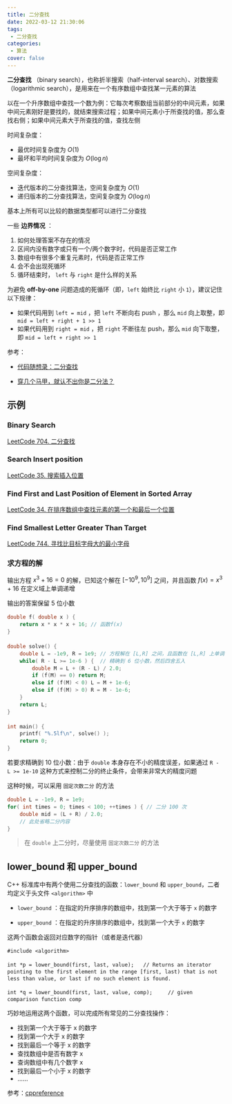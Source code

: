```yaml
---
title: 二分查找
date: 2022-03-12 21:30:06
tags:
 - 二分查找
categories:
 - 算法
cover: false
---
```


**二分查找** （binary search），也称折半搜索（half-interval search）、对数搜索（logarithmic search），是用来在一个有序数组中查找某一元素的算法

以在一个升序数组中查找一个数为例：它每次考察数组当前部分的中间元素，如果中间元素刚好是要找的，就结束搜索过程；如果中间元素小于所查找的值，那么查找右侧；如果中间元素大于所查找的值，查找左侧

时间复杂度：
 - 最优时间复杂度为 $O(1)$
 - 最坏和平均时间复杂度为 $O(\log{n})$

空间复杂度：
 - 迭代版本的二分查找算法，空间复杂度为 $O(1)$
 - 递归版本的二分查找算法，空间复杂度为 $O(\log{n})$

基本上所有可以比较的数据类型都可以进行二分查找

一些 **边界情况** ：
1. 如何处理答案不存在的情况
2. 区间内没有数字或只有一个/两个数字时，代码是否正常工作
3. 数组中有很多个重复元素时，代码是否正常工作
4. 会不会出现死循环
5. 循环结束时， `left` 与 `right` 是什么样的关系


为避免 **off-by-one** 问题造成的死循环（即，`left` 始终比 `right` 小 `1`），建议记住以下规律：
 - 如果代码用到 `left = mid` ，把 `left` 不断向右 push ，那么 `mid` 向上取整，即 `mid = left + right + 1 >> 1`
 - 如果代码用到 `right = mid` ，把 `right` 不断往左 push，那么 `mid` 向下取整，即 `mid = left + right >> 1`


参考：
 - [代码随想录：二分查找](https://www.programmercarl.com/0704.%E4%BA%8C%E5%88%86%E6%9F%A5%E6%89%BE.html#%E6%80%9D%E8%B7%AF)

 - [穿几个马甲，就认不出你是二分法？](https://mp.weixin.qq.com/s/1ExIav9uK4bvVnnf4t0H2Q)


## 示例

### Binary Search
[LeetCode 704. 二分查找](https://jiankychen.github.io/2022/03/16/leetcode704-er-fen-cha-zhao/)

### Search Insert position
[LeetCode 35. 搜索插入位置](https://jiankychen.github.io/2022/03/12/leetcode35-sou-suo-cha-ru-wei-zhi/)

### Find First and Last Position of Element in Sorted Array
[LeetCode 34. 在排序数组中查找元素的第一个和最后一个位置](https://jiankychen.github.io/2022/04/19/leetcode34-zai-pai-xu-shu-zu-zhong-cha-zhao-yuan-su-de-di-yi-ge-he-zui-hou-yi-ge-wei-zhi/)

### Find Smallest Letter Greater Than Target
[LeetCode 744. 寻找比目标字母大的最小字母](https://jiankychen.github.io/2022/04/19/leetcode744-xun-zhao-bi-mu-biao-zi-mu-da-de-zui-xiao-zi-mu/)

### 求方程的解
输出方程 $x^3 + 16 = 0$ 的解，已知这个解在 $[-10^9,10^9]$ 之间，并且函数 $f(x) = x^3 + 16$ 在定义域上单调递增

输出的答案保留 5 位小数

```cpp
double f( double x ) {
    return x * x * x + 16; // 函数f(x)
}

double solve() {
    double L = -1e9, R = 1e9; // 方程解在 [L,R] 之间，且函数在 [L,R] 上单调增
    while( R - L >= 1e-6 ) {  // 精确到 6 位小数，然后四舍五入
        double M = L + (R - L) / 2.0;
        if (f(M) == 0) return M;
        else if (f(M) < 0) L = M + 1e-6;
        else if (f(M) > 0) R = M - 1e-6;
    }
    return L;
}

int main() {
    printf( "%.5lf\n", solve() );
    return 0;
}
```

若要求精确到 10 位小数：由于 `double` 本身存在不小的精度误差，如果通过 `R - L >= 1e-10` 这种方式来控制二分的终止条件，会带来非常大的精度问题

这种时候，可以采用 `固定次数二分` 的方法
```cpp
double L = -1e9, R = 1e9;
for( int times = 0; times < 100; ++times ) { // 二分 100 次
    double mid = (L + R) / 2.0;
    // 此处省略二分内容
}
```

> 在 `double` 上二分时，尽量使用 `固定次数二分` 的方法


[^_^]:

    Reference:

    ![](二分查找/1.png)

    **Framework 1: 寻找满足条件的最左边的元素**
    ```cpp
    while (l < r) {
        int mid = l + r >> 1;
        if (mid 满足条件)
            r = mid;
        else 
            l = mid + 1；
    }
    ```

    **Framework 2: 寻找满足条件的最右边的元素**
    ```cpp
    while (l < r) {
        int mid = l + r + 1 >> 1;
        if (mid 满足条件) 
            l = mid;
        else 
            r = mid - 1；
    }
    ```

    [Kavin：34-查找元素/35-搜索插入位置](https://kavinwkp.github.io/2021/06/02/LeetCode-34-%E5%9C%A8%E6%8E%92%E5%BA%8F%E6%95%B0%E7%BB%84%E4%B8%AD%E6%9F%A5%E6%89%BE%E5%85%83%E7%B4%A0/)



## lower_bound 和 upper_bound
C++ 标准库中有两个使用二分查找的函数：`lower_bound` 和 `upper_bound`，二者均定义于头文件 `<algorithm>` 中

 - `lower_bound` ：在指定的升序排序的数组中，找到第一个大于等于 `x` 的数字

 - `upper_bound` ：在指定的升序排序的数组中，找到第一个大于 `x` 的数字

这两个函数会返回对应数字的指针（或者是迭代器）

    #include <algorithm>

    int *p = lower_bound(first, last, value);   // Returns an iterator pointing to the first element in the range [first, last) that is not less than value, or last if no such element is found.

    int *q = lower_bound(first, last, value, comp);     // given comparison function comp

巧妙地运用这两个函数，可以完成所有常见的二分查找操作：
 - 找到第一个大于等于 x 的数字
 - 找到第一个大于 x 的数字
 - 找到最后一个等于 x 的数字
 - 查找数组中是否有数字 x
 - 查询数组中有几个数字 x
 - 找到最后一个小于 x 的数字
 - ……

参考：[cppreference](https://en.cppreference.com/w/cpp/algorithm/lower_bound)